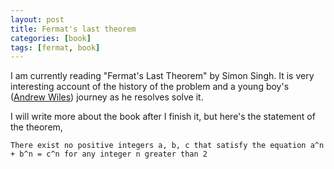 ```yaml
---
layout: post
title: Fermat's last theorem
categories: [book]
tags: [fermat, book]
---
```


I am currently reading "Fermat's Last Theorem" by Simon Singh. It is very interesting account of the history of the problem
and a young boy's ([Andrew Wiles]([https://en.wikipedia.org/wiki/Andrew_Wiles)) journey as he resolves solve it.

I will write more about the book after I finish it, but here's the statement of the theorem,

`There exist no positive integers a, b, c that satisfy the equation a^n + b^n = c^n for any integer n greater than 2`


